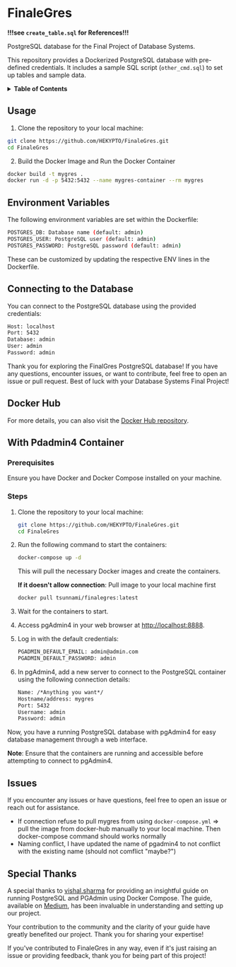 # FinaleGres

**!!!see `create_table.sql` for References!!!**

PostgreSQL database for the Final Project of Database Systems.

This repository provides a Dockerized PostgreSQL database with pre-defined credentials. It includes a sample SQL script (`other_cmd.sql`) to set up tables and sample data.


<details>
  <summary><strong>Table of Contents</strong></summary>

- [FinaleGres](#finalegres)
  - [Usage](#usage)
  - [Environment Variables](#environment-variables)
  - [Connecting to the Database](#connecting-to-the-database)
  - [Docker Hub](#docker-hub)
  - [With Pdadmin4 Container](#with-pdadmin4-container)
    - [Prerequisites](#prerequisites)
    - [Steps](#steps)
  - [Issues](#issues)
  - [Special Thanks](#special-thanks)

</details>


## Usage
1. Clone the repository to your local machine:
```bash
git clone https://github.com/HEKYPTO/FinaleGres.git
cd FinaleGres
```
2. Build the Docker Image and Run the Docker Container

```bash
docker build -t mygres .
docker run -d -p 5432:5432 --name mygres-container --rm mygres
```

## Environment Variables

The following environment variables are set within the Dockerfile:

```bash
POSTGRES_DB: Database name (default: admin)
POSTGRES_USER: PostgreSQL user (default: admin)
POSTGRES_PASSWORD: PostgreSQL password (default: admin)
```
These can be customized by updating the respective ENV lines in the Dockerfile.

## Connecting to the Database
You can connect to the PostgreSQL database using the provided credentials:

```txt
Host: localhost
Port: 5432
Database: admin
User: admin
Password: admin
```

Thank you for exploring the FinalGres PostgreSQL database! If you have any questions, encounter issues, or want to contribute, feel free to open an issue or pull request. Best of luck with your Database Systems Final Project!

## Docker Hub
For more details, you can also visit the [Docker Hub repository](https://hub.docker.com/repository/docker/tsunnami/finalegres/general).

## With Pdadmin4 Container

### Prerequisites

Ensure you have Docker and Docker Compose installed on your machine.

### Steps

1. Clone the repository to your local machine:

    ```bash
    git clone https://github.com/HEKYPTO/FinaleGres.git
    cd FinaleGres
    ```

2. Run the following command to start the containers:

    ```bash
    docker-compose up -d
    ```

    This will pull the necessary Docker images and create the containers.

    **If it doesn't allow connection**:
    Pull image to your local machine first

    ```bash
    docker pull tsunnami/finalegres:latest
    ```

3. Wait for the containers to start.

4. Access pgAdmin4 in your web browser at [http://localhost:8888](http://localhost:8888).

5. Log in with the default credentials:

    ```txt
    PGADMIN_DEFAULT_EMAIL: admin@admin.com
    PGADMIN_DEFAULT_PASSWORD: admin
    ```

6. In pgAdmin4, add a new server to connect to the PostgreSQL container using the following connection details:

    ```txt
    Name: /*Anything you want*/
    Hostname/address: mygres
    Port: 5432
    Username: admin
    Password: admin
    ```

Now, you have a running PostgreSQL database with pgAdmin4 for easy database management through a web interface.

**Note**: Ensure that the containers are running and accessible before attempting to connect to pgAdmin4.

## Issues

If you encounter any issues or have questions, feel free to open an issue or reach out for assistance.

- If connection refuse to pull mygres from using `docker-compose.yml` => pull the image from docker-hub manually to your local machine. Then docker-compose command should works normally
- Naming conflict, I have updated the name of pgadmin4 to not conflict with the existing name (should not comflict "maybe?")

## Special Thanks

A special thanks to [vishal.sharma](https://medium.com/@vishal.sharma.) for providing an insightful guide on running PostgreSQL and PGAdmin using Docker Compose. The guide, available on [Medium](https://medium.com/@vishal.sharma./run-postgresql-and-pgadmin-using-docker-compose-34120618bcf9), has been invaluable in understanding and setting up our project.

Your contribution to the community and the clarity of your guide have greatly benefited our project. Thank you for sharing your expertise!

If you've contributed to FinaleGres in any way, even if it's just raising an issue or providing feedback, thank you for being part of this project!

